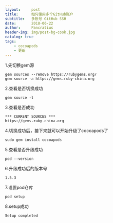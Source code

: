 ```yaml
---
layout:     post
title:      如何使用多个GitHub账户
subtitle:   多账号 GitHub SSH
date:       2018-06-22
author:     Pancratius
header-img: img/post-bg-cook.jpg
catalog: true
tags:
    - cocoapods
    - 更新
---
```



1.先切换gem源
```
gem sources --remove https://rubygems.org/
gem source -a https://gems.ruby-china.org
```

2.查看是否切换成功
```
gem source -l
```

3.查看是否成功
```
*** CURRENT SOURCES ***
https://gems.ruby-china.org
```

4.切换成功后，接下来就可以开始升级了cocoapods了
```
sudo gem install cocoapods
```

5.查看是否升级成功
```
pod --version
```

6.升级成功后的版本号
```
1.5.3
```

7.设置pod仓库
```
pod setup
```

8.setup成功
```
Setup completed
```
